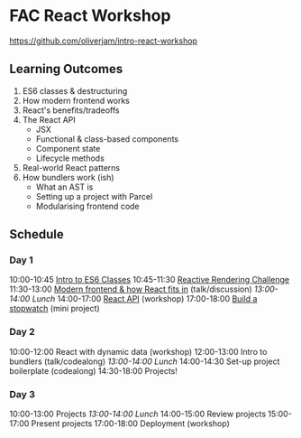 # FAC React Workshop

https://github.com/oliverjam/intro-react-workshop

## Learning Outcomes

1. ES6 classes & destructuring
2. How modern frontend works
3. React's benefits/tradeoffs
4. The React API
    - JSX
    - Functional & class-based components
    - Component state
    - Lifecycle methods
5. Real-world React patterns
6. How bundlers work (ish)
    - What an AST is
    - Setting up a project with Parcel
    - Modularising frontend code

## Schedule

### Day 1

10:00-10:45 [Intro to ES6 Classes](https://github.com/oliverjam/es6-class-intro)
10:45-11:30 [Reactive Rendering Challenge](https://github.com/foundersandcoders/mc-react-solves-what-now)
11:30-13:00 [Modern frontend & how React fits in](https://hackmd.io/p/SJauYz6EM#) (talk/discussion)
_13:00-14:00 Lunch_
14:00-17:00 [React API](https://github.com/oliverjam/intro-react-workshop) (workshop)
17:00-18:00 [Build a stopwatch](https://github.com/oliverjam/intro-react-workshop/blob/master/workshop-top-notch-stopwatch) (mini project)

### Day 2

10:00-12:00 React with dynamic data (workshop)
12:00-13:00 Intro to bundlers (talk/codealong)
_13:00-14:00 Lunch_
14:00-14:30 Set-up project boilerplate (codealong)
14:30-18:00 Projects!

### Day 3

10:00-13:00 Projects
_13:00-14:00 Lunch_
14:00-15:00 Review projects
15:00-17:00 Present projects
17:00-18:00 Deployment (workshop)